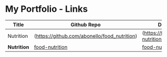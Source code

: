 # My Portfolio - Links

| Title | Github Repo | Deployment |
|-------|-------------|----------|
|Nutrition| (https://github.com/abonello/food_nutrition) | (https://food-nutrition.herokuapp.com/) |
|**Nutrition**|<a href="https://github.com/abonello/food_nutrition" target="_blank">food-nutrition</a>|<a href="https://food-nutrition.herokuapp.com/" target="_blank">food-nutrition heroku</a>|
